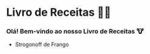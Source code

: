 # Livro de Receitas :man_cook:

###  Olá! Bem-vindo ao nosso Livro de Receitas :cow:



- Strogonoff de Frango

  
